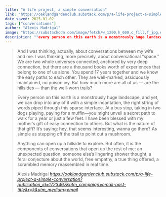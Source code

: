 ```yaml
---
title: "A life project, a simple conversation"
link: "https://oaklandgardenclub.substack.com/p/a-life-project-a-simple-conversation?publication_id=1723467&utm_campaign=email-post-title&r=k&utm_medium=email"
date_saved: 2025-01-02
tags: ["conversations"]
author: "Alexis Madrigal"
image: "https://substackcdn.com/image/fetch/w_1200,h_600,c_fill,f_jpg,q_auto:good,fl_progressive:steep,g_auto/https%3A%2F%2Fsubstack-post-media.s3.amazonaws.com%2Fpublic%2Fimages%2Fe1832669-6d39-4ebf-a13c-f5a688df0f8b_3021x1932.png"
description: ""every person on this earth is a monstrously huge landscape, and yet, we can drop into any of it with a simple incantation, the right string of words piped through this sparse interface""
---
```


<blockquote class="quoteback" darkmode="" data-title="A%20life%20project%2C%20a%20simple%20conversation" data-author="Alexis Madrigal" cite="https://oaklandgardenclub.substack.com/p/a-life-project-a-simple-conversation?publication_id=1723467&utm_campaign=email-post-title&r=k&utm_medium=email">
                      <p>And I was thinking, actually, about conversations between my wife and me. I was thinking, more precisely, about conversational “space.” We are two whole universes connected, anchored by very deep connection, but there are a thousand books worth of experiences that belong to one of us alone. You spend 17 years together and we know the easy paths to each other. They are well-marked, assiduously maintained, no poison ivy. But how much more are all of us  — are the hillsides — than the well-worn trails? </p><p>Every person on this earth is a monstrously huge landscape, and yet, we can drop into any of it with a simple incantation, the right string of words piped through this sparse interface. At a bus stop, taking in two dogs playing, paying for a muffin—you might unveil a secret path to walk for a year or just a few feet. I have been blessed with my mother’s gift of easy connection to others. But what is the nature of that gift? It’s saying: hey, that seems interesting, wanna go there? As simple as stepping off the trail to point out a mushroom.</p><p>Anything can open up a hillside to explore. But often, it is the components of conversations that open up the rest of me: an unexpected question, someone else’s lingering shower thought, a feral conjecture about the world, free empathy, a true thing offered, a scrambled memory reassembled in real time.</p>
                      <footer>Alexis Madrigal <cite><a href="https://oaklandgardenclub.substack.com/p/a-life-project-a-simple-conversation?publication_id=1723467&utm_campaign=email-post-title&r=k&utm_medium=email">https://oaklandgardenclub.substack.com/p/a-life-project-a-simple-conversation?publication_id=1723467&utm_campaign=email-post-title&r=k&utm_medium=email</a></cite></footer>
                      </blockquote>
                      <script note="" src="https://cdn.jsdelivr.net/gh/Blogger-Peer-Review/quotebacks@1/quoteback.js"></script>